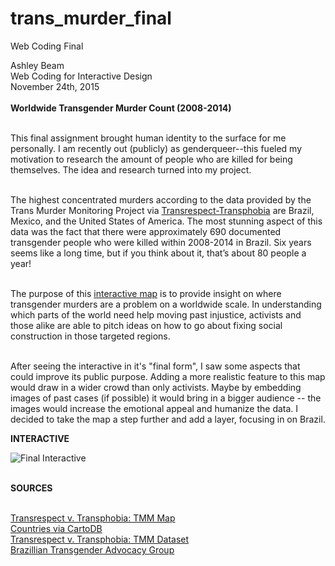 # trans_murder_final
Web Coding Final 


<html>
<head>
  Ashley Beam<br>
  Web Coding for Interactive Design<br>
  November 24th, 2015
  <meta charset="utf-8">
  <title>Web Coding Final Assignment</title>
</head><br><br>
<body>
  <b>Worldwide Transgender Murder Count (2008-2014)</b><br><br>
  
This final assignment brought human identity to the surface for me personally. I am recently out (publicly) as genderqueer--this fueled my motivation to research the amount of people who are killed for being themselves. The idea and research turned into my project.<br><br>
  
The highest concentrated murders according to the data provided by the Trans Murder Monitoring Project via <a href="http://www.transrespect-transphobia.org/uploads/downloads/2015/TMM-IDAHOT2015/TvT-TMM-Tables_IDAHOT-2015_EN.pdf">Transrespect-Transphobia</a> are Brazil, Mexico, and the United States of America. The most stunning aspect of this data was the fact that there were approximately 690 documented transgender people who were killed within 2008-2014 in Brazil. Six years seems like a long time, but if you think about it, that’s about 80 people a year!<br><br>
  
The purpose of this <a href="https://beama322.cartodb.com/viz/31cb0dec-92cb-11e5-b77e-0e3ff518bd15/public_map">interactive map</a> is to provide insight on where transgender murders are a problem on a worldwide scale. In understanding which parts of the world need help moving past injustice, activists and those alike are able to pitch ideas on how to go about fixing social construction in those targeted regions. <br><br>
  
After seeing the interactive in it's "final form", I saw some aspects that could improve its public purpose. Adding a more realistic feature to this map would draw in a wider crowd than only activists. Maybe by embedding images of past cases (if possible) it would bring in a bigger audience -- the images would increase the emotional appeal and humanize the data. I decided to take the map a step further and add a layer, focusing in on Brazil. 

<b>INTERACTIVE</b>

![Final Interactive](https://beama322.cartodb.com/viz/31cb0dec-92cb-11e5-b77e-0e3ff518bd15/embed_map)<br><br>

<b>SOURCES</b><br><br>

<a href="http://transrespect.org/en/map/trans-murder-monitoring/">Transrespect v. Transphobia: TMM Map</a><br>
<a href="https://team.cartodb.com/u/aureliamoser/tables/countries/public">Countries via CartoDB</a><br>
<a href="http://www.transrespect-transphobia.org/uploads/downloads/2015/TMM-IDAHOT2015/TvT-TMM-Tables_IDAHOT-2015_EN.pdf">Transrespect v. Transphobia: TMM  Dataset</a><br>
<a href="http://grupotransrevolucao.blogspot.com/">Brazillian Transgender Advocacy Group</a><br>

  
</body>
</html>
